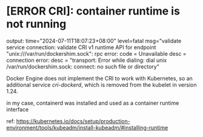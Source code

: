 # [ERROR CRI]: container runtime is not running

output: time="2024-07-11T18:07:23+08:00" level=fatal msg="validate service connection: validate CRI v1 runtime API for endpoint \"unix:///var/run/dockershim.sock\": rpc error: code = Unavailable desc = connection error: desc = \"transport: Error while dialing: dial unix /var/run/dockershim.sock: connect: no such file or directory\"

Docker Engine does not implement the CRI to work with Kubernetes, so an additional service *cri-dockerd*, which is removed from the kubelet in version 1.24.

in my case, containerd was installed and used as a container runtime interface

ref: https://kubernetes.io/docs/setup/production-environment/tools/kubeadm/install-kubeadm/#installing-runtime